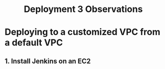 <h1 align=center>Deployment 3 Observations</h1>

# Deploying to a customized VPC from a default VPC
## 1. Install Jenkins on an EC2

